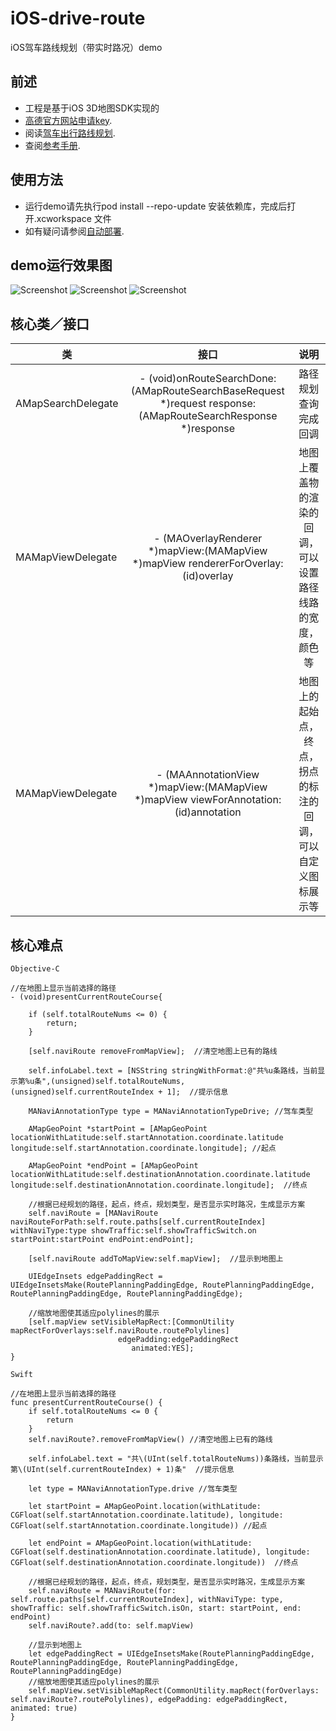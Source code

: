 # iOS-drive-route
iOS驾车路线规划（带实时路况）demo

## 前述 ##

- 工程是基于iOS 3D地图SDK实现的
- [高德官方网站申请key](http://lbs.amap.com/api/ios-sdk/guide/create-project/get-key/#t1).
- 阅读[驾车出行路线规划](http://lbs.amap.com/api/ios-sdk/guide/route-plan/drive/#paras-result).
- 查阅[参考手册](http://a.amap.com/lbs/static/unzip/iOS_Map_Doc/AMap_iOS_API_Doc_3D/index.html).

## 使用方法 ##

- 运行demo请先执行pod install --repo-update 安装依赖库，完成后打开.xcworkspace 文件
- 如有疑问请参阅[自动部署](http://lbs.amap.com/api/ios-sdk/guide/create-project/cocoapods/).

## demo运行效果图 ##

![Screenshot](./ScreenShots/screenshot0.jpeg)
![Screenshot](./ScreenShots/screenshot1.jpeg)
![Screenshot](./ScreenShots/screenshot2.jpeg)

## 核心类／接口 ##

| 类    | 接口  | 说明   |
| -----|:-----:|:-----:|
| AMapSearchDelegate | 	- (void)onRouteSearchDone:(AMapRouteSearchBaseRequest *)request response:(AMapRouteSearchResponse *)response | 路径规划查询完成回调 |
| MAMapViewDelegate | - (MAOverlayRenderer *)mapView:(MAMapView *)mapView rendererForOverlay:(id<MAOverlay>)overlay | 地图上覆盖物的渲染的回调，可以设置路径线路的宽度，颜色等 |
| MAMapViewDelegate | - (MAAnnotationView *)mapView:(MAMapView *)mapView viewForAnnotation:(id<MAAnnotation>)annotation | 地图上的起始点，终点，拐点的标注的回调，可以自定义图标展示等 |

## 核心难点 ##

`Objective-C`

```
//在地图上显示当前选择的路径
- (void)presentCurrentRouteCourse{

    if (self.totalRouteNums <= 0) {
        return;
    }

    [self.naviRoute removeFromMapView];  //清空地图上已有的路线

    self.infoLabel.text = [NSString stringWithFormat:@"共%u条路线，当前显示第%u条",(unsigned)self.totalRouteNums,(unsigned)self.currentRouteIndex + 1];  //提示信息

    MANaviAnnotationType type = MANaviAnnotationTypeDrive; //驾车类型

    AMapGeoPoint *startPoint = [AMapGeoPoint locationWithLatitude:self.startAnnotation.coordinate.latitude longitude:self.startAnnotation.coordinate.longitude]; //起点

    AMapGeoPoint *endPoint = [AMapGeoPoint locationWithLatitude:self.destinationAnnotation.coordinate.latitude longitude:self.destinationAnnotation.coordinate.longitude];  //终点

    //根据已经规划的路径，起点，终点，规划类型，是否显示实时路况，生成显示方案
    self.naviRoute = [MANaviRoute naviRouteForPath:self.route.paths[self.currentRouteIndex] withNaviType:type showTraffic:self.showTrafficSwitch.on startPoint:startPoint endPoint:endPoint];

    [self.naviRoute addToMapView:self.mapView];  //显示到地图上

    UIEdgeInsets edgePaddingRect = UIEdgeInsetsMake(RoutePlanningPaddingEdge, RoutePlanningPaddingEdge, RoutePlanningPaddingEdge, RoutePlanningPaddingEdge); 

    //缩放地图使其适应polylines的展示
    [self.mapView setVisibleMapRect:[CommonUtility mapRectForOverlays:self.naviRoute.routePolylines]
                        edgePadding:edgePaddingRect
                           animated:YES];
}
```


`Swift`

````
//在地图上显示当前选择的路径
func presentCurrentRouteCourse() {
    if self.totalRouteNums <= 0 {
        return
    }
    self.naviRoute?.removeFromMapView() //清空地图上已有的路线

    self.infoLabel.text = "共\(UInt(self.totalRouteNums))条路线，当前显示第\(UInt(self.currentRouteIndex) + 1)条"  //提示信息

    let type = MANaviAnnotationType.drive //驾车类型

    let startPoint = AMapGeoPoint.location(withLatitude: CGFloat(self.startAnnotation.coordinate.latitude), longitude: CGFloat(self.startAnnotation.coordinate.longitude)) //起点

    let endPoint = AMapGeoPoint.location(withLatitude: CGFloat(self.destinationAnnotation.coordinate.latitude), longitude: CGFloat(self.destinationAnnotation.coordinate.longitude))  //终点

    //根据已经规划的路径，起点，终点，规划类型，是否显示实时路况，生成显示方案
    self.naviRoute = MANaviRoute(for: self.route.paths[self.currentRouteIndex], withNaviType: type, showTraffic: self.showTrafficSwitch.isOn, start: startPoint, end: endPoint)
    self.naviRoute?.add(to: self.mapView)

    //显示到地图上
    let edgePaddingRect = UIEdgeInsetsMake(RoutePlanningPaddingEdge, RoutePlanningPaddingEdge, RoutePlanningPaddingEdge, RoutePlanningPaddingEdge)
    //缩放地图使其适应polylines的展示
    self.mapView.setVisibleMapRect(CommonUtility.mapRect(forOverlays: self.naviRoute?.routePolylines), edgePadding: edgePaddingRect, animated: true)
}

````
